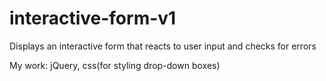 # interactive-form-v1

Displays an interactive form that reacts to user input and checks for errors

My work: jQuery, css(for styling drop-down boxes)
